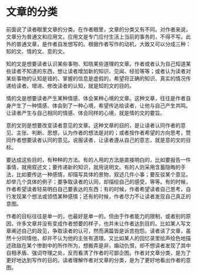 # 文章的分类

前面说了读者眼里文章的分类。在作者眼里，文章的分类又有不同。对作者来说，文章分为普通文和应用文。应用文是专门应付生活上当前的事务的，不得不写。此外的普通文章，是作者自发想写的。根据作者写作的动机，大致又可以分成三种：知的文、情的文、意的文。

知的文是想要读者认识某些事物、知晓某些道理的文章。作者或者认为自己知道某些读者不知道的东西，想让读者增加新的知识、见闻、经验等等；或者认为读者对某些事物的认知是错的、掌握的信息是虚假的，希望将正确的知识、真实的情况传递给读者。增进、修改读者的认知，就是知的文的目的。

情的文是想要读者产生某种情感、体会某种心境的文章。这种文章，往往是作者自身产生了一种情感、体会到了一种心境，希望传达给读者，让他与自己产生共鸣。让读者产生与自己相同的情感、体会同样的心境，就是情的文的要旨。

意的文则是想要改变读者意见的文章。这种文章的目的，是让读者认同作者的意见、主张、判断、思想，认为作者的想法是对的；或者按作者希望的方向思考，赞同作者想要读者认同的意见。说服读者，让读者遵从自己的意志，就是意的文的目标。

要达成这些目的，有种种的方法。有的人用的方法是直接明白的，比如要报告一件事情，就用叙述文；要传递新的知识，就用说明文。有的人则采用含蓄隐晦的手法，比如要传达一种感情，却描写具体的景物，叙述几件小事；要反驳某个意见，却举几个具体的例子；要争取读者的认同，却描绘自己的感受，等等。有的时候，作者希望读者轻易明白自己要表达的东西；有的时候，作者希望读者自己思考，自行发现某个想法或领悟某种感情；还有的时候，作者尽力不让读者发现自己真正的意图。

作者的目标往往是单一的，也最好是单一的。但由于作者能力的限制，或者别的原因，许多文章并没有变成作者想要的样子，也并未让作者达到目的。比如某人写文章阐述自己的政见，争取读者的认可，然而满篇皆是诉苦抱怨。读者读了文章，虽然十分同情他，却并不认为他的主张有道理。又比如某人的回忆录里绘声绘色地描述政敌在某个惨剧中的所作所为，想搬弄是非，煽动仇恨，却不想读者发现了其中自相矛盾、强词夺理之处，反而看清了作者的可鄙企图。作者对文章分类，是为了更好地达到写作的目的。读者理解作者对文章的分类，是为了更好地看出作者的意图。